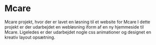 # Mcare
Mcare projekt, hvor der er lavet en løsning til et website for Mcare
I dette projekt er der udarbejdet en webløsning iform af en ny hjemmeside til Mcare. Ligeledes er der udarbejdet nogle css animationer og designet en kreativ layout opsætning. 

